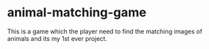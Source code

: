 # animal-matching-game
This is a game which the player need to find the matching images of animals and its my 1st ever project.
